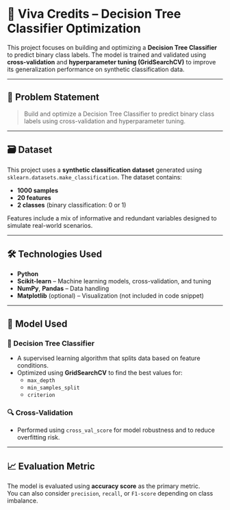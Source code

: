 # 🌳 Viva Credits – Decision Tree Classifier Optimization

This project focuses on building and optimizing a **Decision Tree Classifier** to predict binary class labels. The model is trained and validated using **cross-validation** and **hyperparameter tuning (GridSearchCV)** to improve its generalization performance on synthetic classification data.

---

## 🧠 Problem Statement

> Build and optimize a Decision Tree Classifier to predict binary class labels using cross-validation and hyperparameter tuning.

---

## 🗃️ Dataset

This project uses a **synthetic classification dataset** generated using `sklearn.datasets.make_classification`. The dataset contains:

- **1000 samples**
- **20 features**
- **2 classes** (binary classification: 0 or 1)

Features include a mix of informative and redundant variables designed to simulate real-world scenarios.

---

## 🛠️ Technologies Used

- **Python**
- **Scikit-learn** – Machine learning models, cross-validation, and tuning
- **NumPy**, **Pandas** – Data handling
- **Matplotlib** (optional) – Visualization (not included in code snippet)

---

## 🤖 Model Used

### 🔹 Decision Tree Classifier
- A supervised learning algorithm that splits data based on feature conditions.
- Optimized using **GridSearchCV** to find the best values for:
  - `max_depth`
  - `min_samples_split`
  - `criterion`

### 🔍 Cross-Validation
- Performed using `cross_val_score` for model robustness and to reduce overfitting risk.

---

## 📈 Evaluation Metric

The model is evaluated using **accuracy score** as the primary metric.  
You can also consider `precision`, `recall`, or `F1-score` depending on class imbalance.
